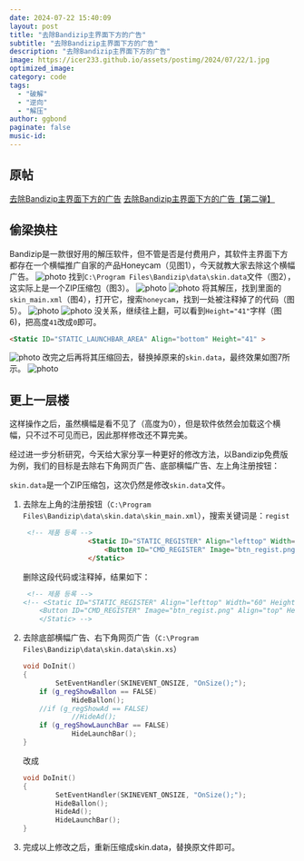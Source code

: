 ```yaml
---
date: 2024-07-22 15:40:09
layout: post
title: "去除Bandizip主界面下方的广告"
subtitle: "去除Bandizip主界面下方的广告"
description: "去除Bandizip主界面下方的广告"
image: https://icer233.github.io/assets/postimg/2024/07/22/1.jpg
optimized_image:
category: code
tags:
  - "破解"
  - "逆向"
  - "解压"
author: ggbond
paginate: false
music-id: 
---
```


## 原帖

[去除Bandizip主界面下方的广告](https://www.52pojie.cn/thread-1560678-1-1.html)
[去除Bandizip主界面下方的广告【第二弹】](https://www.52pojie.cn/thread-1567959-1-8.html)

## 偷梁换柱

Bandizip是一款很好用的解压软件，但不管是否是付费用户，其软件主界面下方都存在一个横幅推广自家的产品Honeycam（见图1），今天就教大家去除这个横幅广告。
![photo](https://icer233.github.io/assets/postimg/2024/07/22/1.jpg)
找到`C:\Program Files\Bandizip\data\skin.data`文件（图2），这实际上是一个ZIP压缩包（图3）。
![photo](https://icer233.github.io/assets/postimg/2024/07/22/2.jpg)
![photo](https://icer233.github.io/assets/postimg/2024/07/22/3.jpg)
将其解压，找到里面的`skin_main.xml`（图4），打开它，搜索`honeycam`，找到一处被注释掉了的代码（图5）。
![photo](https://icer233.github.io/assets/postimg/2024/07/22/4.jpg)
![photo](https://icer233.github.io/assets/postimg/2024/07/22/5.jpg)
没关系，继续往上翻，可以看到`Height="41"`字样（图6)，把高度`41`改成`0`即可。

```html
<Static ID="STATIC_LAUNCHBAR_AREA" Align="bottom" Height="41" >
```

![photo](https://icer233.github.io/assets/postimg/2024/07/22/6.jpg)
改完之后再将其压缩回去，替换掉原来的`skin.data`，最终效果如图7所示。
![photo](https://icer233.github.io/assets/postimg/2024/07/22/7.jpg)

## 更上一层楼

这样操作之后，虽然横幅是看不见了（高度为0），但是软件依然会加载这个横幅，只不过不可见而已，因此那样修改还不算完美。

经过进一步分析研究，今天给大家分享一种更好的修改方法，以Bandizip免费版为例，我们的目标是去除右下角网页广告、底部横幅广告、左上角注册按钮：

`skin.data`是一个ZIP压缩包，这次仍然是修改`skin.data`文件。

1. 去除左上角的注册按钮（`C:\Program Files\Bandizip\data\skin.data\skin_main.xml`），搜索关键词是：`regist`

   ```html
    <!-- 제품 등록 -->
                   <Static ID="STATIC_REGISTER" Align="lefttop" Width="60" Height="60"  Margin="20,0,0,20" HideWhenSmall="true" >
                       <Button ID="CMD_REGISTER" Image="btn_regist.png" Align="top" Height="60" Tooltip="$TOOLTIP_REGISTER" />
                   </Static>
   ```

   删除这段代码或注释掉，结果如下：

   ```html
    <!-- 제품 등록 -->
   <!-- <Static ID="STATIC_REGISTER" Align="lefttop" Width="60" Height="60"  Margin="20,0,0,20" HideWhenSmall="true" >
       <Button ID="CMD_REGISTER" Image="btn_regist.png" Align="top" Height="60" Tooltip="$TOOLTIP_REGISTER" />
       </Static> -->
   ```

2. 去除底部横幅广告、右下角网页广告（`C:\Program Files\Bandizip\data\skin.data\skin.xs`）

   ```c++
   void DoInit()
   {
           SetEventHandler(SKINEVENT_ONSIZE, "OnSize();");
       if (g_regShowBallon == FALSE)
               HideBallon();
       //if (g_regShowAd == FALSE)
               //HideAd();
       if (g_regShowLaunchBar == FALSE)
               HideLaunchBar();
   }
   ```

   改成
   
   ```c++
   void DoInit()
   {
           SetEventHandler(SKINEVENT_ONSIZE, "OnSize();");
           HideBallon();
           HideAd();
           HideLaunchBar();
   }
   ```
   
3. 完成以上修改之后，重新压缩成skin.data，替换原文件即可。

